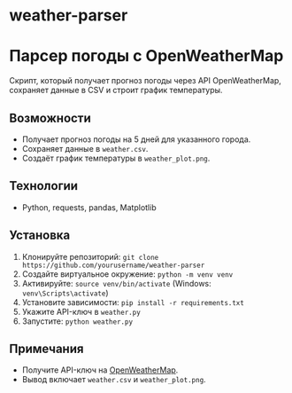 # weather-parser
# Парсер погоды с OpenWeatherMap
Скрипт, который получает прогноз погоды через API OpenWeatherMap, сохраняет данные в CSV и строит график температуры.

## Возможности
- Получает прогноз погоды на 5 дней для указанного города.
- Сохраняет данные в `weather.csv`.
- Создаёт график температуры в `weather_plot.png`.

## Технологии
- Python, requests, pandas, Matplotlib

## Установка
1. Клонируйте репозиторий: `git clone https://github.com/yourusername/weather-parser`
2. Создайте виртуальное окружение: `python -m venv venv`
3. Активируйте: `source venv/bin/activate` (Windows: `venv\Scripts\activate`)
4. Установите зависимости: `pip install -r requirements.txt`
5. Укажите API-ключ в `weather.py`
6. Запустите: `python weather.py`

## Примечания
- Получите API-ключ на [OpenWeatherMap](https://openweathermap.org).
- Вывод включает `weather.csv` и `weather_plot.png`.
